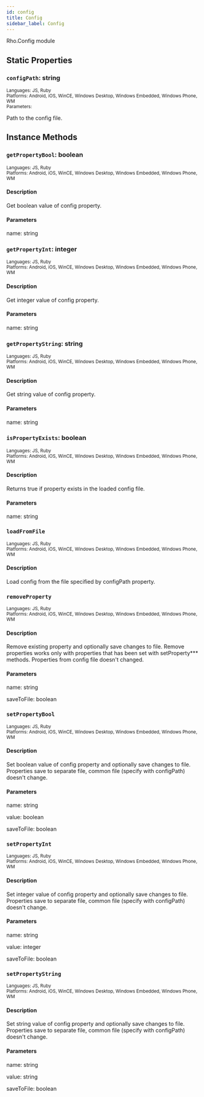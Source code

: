 ```yaml
---
id: config
title: Config
sidebar_label: Config
---
```

Rho.Config module
## Static Properties
### `configPath`: string
<span style="font-size:smaller">Languages: JS, Ruby</span><br/><span style="font-size:smaller">Platforms: Android, iOS, WinCE, Windows Desktop, Windows Embedded, Windows Phone, WM</span><br/><span style="font-size: smaller">Parameters:

Path to the config file.
## Instance Methods
### `getPropertyBool`: boolean
<span style="font-size:smaller">Languages: JS, Ruby</span><br/><span style="font-size:smaller">Platforms: Android, iOS, WinCE, Windows Desktop, Windows Embedded, Windows Phone, WM</span>
#### Description
Get boolean value of config property.

#### Parameters
name: string
### `getPropertyInt`: integer
<span style="font-size:smaller">Languages: JS, Ruby</span><br/><span style="font-size:smaller">Platforms: Android, iOS, WinCE, Windows Desktop, Windows Embedded, Windows Phone, WM</span>
#### Description
Get integer value of config property.

#### Parameters
name: string
### `getPropertyString`: string
<span style="font-size:smaller">Languages: JS, Ruby</span><br/><span style="font-size:smaller">Platforms: Android, iOS, WinCE, Windows Desktop, Windows Embedded, Windows Phone, WM</span>
#### Description
Get string value of config property.

#### Parameters
name: string
### `isPropertyExists`: boolean
<span style="font-size:smaller">Languages: JS, Ruby</span><br/><span style="font-size:smaller">Platforms: Android, iOS, WinCE, Windows Desktop, Windows Embedded, Windows Phone, WM</span>
#### Description
Returns true if property exists in the loaded config file.

#### Parameters
name: string
### `loadFromFile`
<span style="font-size:smaller">Languages: JS, Ruby</span><br/><span style="font-size:smaller">Platforms: Android, iOS, WinCE, Windows Desktop, Windows Embedded, Windows Phone, WM</span>
#### Description
Load config from the file specified by configPath property.


### `removeProperty`
<span style="font-size:smaller">Languages: JS, Ruby</span><br/><span style="font-size:smaller">Platforms: Android, iOS, WinCE, Windows Desktop, Windows Embedded, Windows Phone, WM</span>
#### Description
Remove existing property and optionally save changes to file. Remove properties works only with properties that has been set with setProperty*** methods. Properties from config file doesn't changed.

#### Parameters
name: string

saveToFile: boolean
### `setPropertyBool`
<span style="font-size:smaller">Languages: JS, Ruby</span><br/><span style="font-size:smaller">Platforms: Android, iOS, WinCE, Windows Desktop, Windows Embedded, Windows Phone, WM</span>
#### Description
Set boolean value of config property and optionally save changes to file. Properties save to separate file, common file (specify with configPath) doesn't change.

#### Parameters
name: string

value: boolean

saveToFile: boolean
### `setPropertyInt`
<span style="font-size:smaller">Languages: JS, Ruby</span><br/><span style="font-size:smaller">Platforms: Android, iOS, WinCE, Windows Desktop, Windows Embedded, Windows Phone, WM</span>
#### Description
Set integer value of config property and optionally save changes to file. Properties save to separate file, common file (specify with configPath) doesn't change.

#### Parameters
name: string

value: integer

saveToFile: boolean
### `setPropertyString`
<span style="font-size:smaller">Languages: JS, Ruby</span><br/><span style="font-size:smaller">Platforms: Android, iOS, WinCE, Windows Desktop, Windows Embedded, Windows Phone, WM</span>
#### Description
Set string value of config property and optionally save changes to file. Properties save to separate file, common file (specify with configPath) doesn't change.

#### Parameters
name: string

value: string

saveToFile: boolean
